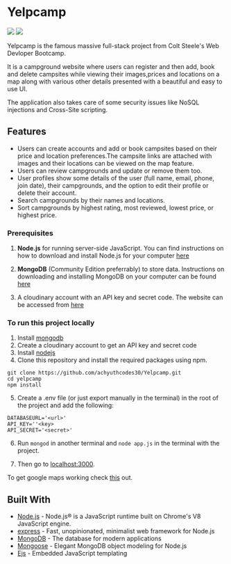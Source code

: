 # Yelpcamp

![](https://cdn.sanity.io/images/dql1ver2/production/dbba290cc5cb2521509c9e8c1b5be200aa5917d3-1908x929.png)
![](https://www.ismailmo.com/static/6105f75a183466b8e01e68f410846afd/4e02a/yelpcamp-screenshot.png)

Yelpcamp is the famous massive full-stack project from Colt Steele's Web Devloper Bootcamp.

It is a campground website where users can register and then add, book and delete campsites while viewing their images,prices and locations on a map along with various other details presented with a beautiful and easy to use UI.

The application also takes care of some security issues like NoSQL injections and Cross-Site scripting.

## Features
* Users can create accounts and add or book campsites based on their price and location preferences.The campsite links are attached with images and their locations can be viewed on the map feature.
* Users can review campgrounds and update or remove them too.
* User profiles show some details of the user (full name, email, phone, join date), their campgrounds, and the option to edit their profile or delete their account.
* Search campgrounds by their names and locations.
* Sort campgrounds by highest rating, most reviewed, lowest price, or highest price.


### Prerequisites

1. **Node.js** for running server-side JavaScript. You can find instructions on how to download and install Node.js for your computer [here](https://nodejs.org/en/download/)

2. **MongoDB** (Community Edition preferrably) to store data. Instructions on downloading and installing MongoDB on your computer can be found [here](https://docs.mongodb.com/manual/installation/)
   
3. A cloudinary account with an API key and secret code. The website can be accessed from [here](https://cloudinary.com)

### To run this project locally
1. Install [mongodb](https://www.mongodb.com/)
2. Create a cloudinary account to get an API key and secret code
3. Install [nodejs](https://nodejs.org/en)
4. Clone this repository and install the required packages using npm.

```
git clone https://github.com/achyuthcodes30/Yelpcamp.git
cd yelpcamp
npm install
```

5. Create a .env file (or just export manually in the terminal) in the root of the project and add the following:  

```
DATABASEURL='<url>'
API_KEY=''<key>
API_SECRET='<secret>'
```

6. Run ```mongod``` in another terminal and ```node app.js``` in the terminal with the project.  

7. Then go to [localhost:3000](http://localhost:3000/).

To get google maps working check [this](https://github.com/nax3t/google-maps-api) out.

## Built With

- [Node.js](https://nodejs.org) - Node.js® is a JavaScript runtime built on Chrome's V8 JavaScript engine.
- [express](https://expressjs.com//) - Fast, unopinionated, minimalist web framework for Node.js
- [MongoDB](https://www.mongodb.com/) - The database for
  modern applications
- [Mongoose](https://mongoosejs.com/) - Elegant MongoDB object modeling for Node.js
- [Ejs](https://ejs.co/) - Embedded JavaScript templating
